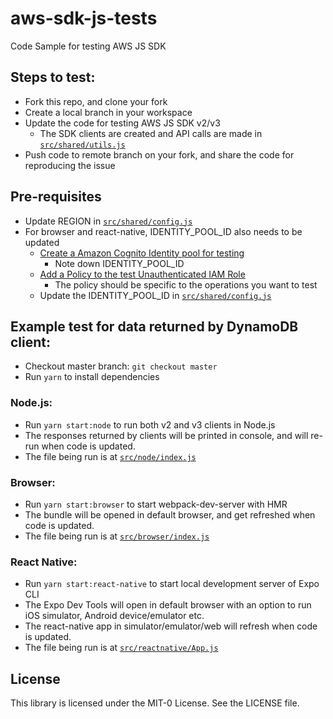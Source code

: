 # aws-sdk-js-tests

Code Sample for testing AWS JS SDK

## Steps to test:

- Fork this repo, and clone your fork
- Create a local branch in your workspace
- Update the code for testing AWS JS SDK v2/v3
  - The SDK clients are created and API calls are made in [`src/shared/utils.js`](./src/shared/utils.js)
- Push code to remote branch on your fork, and share the code for reproducing the issue

## Pre-requisites

- Update REGION in [`src/shared/config.js`](./src/shared/config.js)
- For browser and react-native, IDENTITY_POOL_ID also needs to be updated
  - [Create a Amazon Cognito Identity pool for testing](https://docs.aws.amazon.com/sdk-for-javascript/v2/developer-guide/getting-started-browser.html#getting-started-browser-create-identity-pool)
    - Note down IDENTITY_POOL_ID
  - [Add a Policy to the test Unauthenticated IAM Role](https://docs.aws.amazon.com/sdk-for-javascript/v2/developer-guide/getting-started-browser.html#getting-started-browser-iam-role)
    - The policy should be specific to the operations you want to test
  - Update the IDENTITY_POOL_ID in [`src/shared/config.js`](./src/shared/config.js)

## Example test for data returned by DynamoDB client:

- Checkout master branch: `git checkout master`
- Run `yarn` to install dependencies

### Node.js:

- Run `yarn start:node` to run both v2 and v3 clients in Node.js
- The responses returned by clients will be printed in console, and will re-run when code is updated.
- The file being run is at [`src/node/index.js`](./src/node/index.js)

### Browser:

- Run `yarn start:browser` to start webpack-dev-server with HMR
- The bundle will be opened in default browser, and get refreshed when code is updated.
- The file being run is at [`src/browser/index.js`](./src/browser/index.js)

### React Native:

- Run `yarn start:react-native` to start local development server of Expo CLI
- The Expo Dev Tools will open in default browser with an option to run iOS simulator, Android device/emulator etc.
- The react-native app in simulator/emulator/web will refresh when code is updated.
- The file being run is at [`src/reactnative/App.js`](./src/reactnative/App.js)

## License

This library is licensed under the MIT-0 License. See the LICENSE file.
